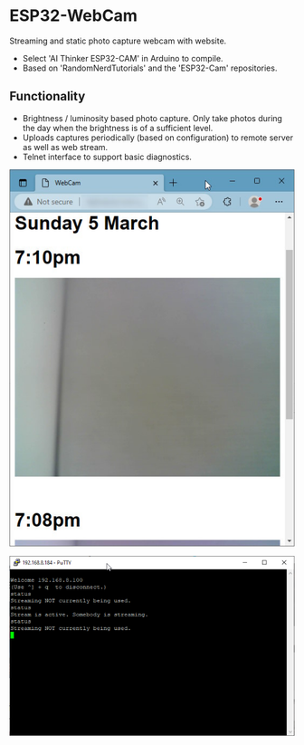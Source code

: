 # ESP32-WebCam
 Streaming and static photo capture webcam with website.

 * Select 'AI Thinker ESP32-CAM' in Arduino to compile.
 * Based on 'RandomNerdTutorials' and the 'ESP32-Cam' repositories. 

 ## Functionality

 * Brightness / luminosity based photo capture. Only take photos during the day when the brightness is of a sufficient level.
 * Uploads captures periodically (based on configuration) to remote server as well as web stream.
 * Telnet interface to support basic diagnostics.


![Image 1](images/website.jpg)

![Image 2](images/telnet.png)



